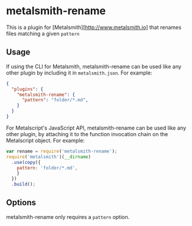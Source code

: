 # metalsmith-rename

This is a plugin for [Metalsmith][http://www.metalsmith.io] that renames files matching a given `pattern`

##  Usage

If using the CLI for Metalsmith, metalsmith-rename can be used like any other plugin by including it in `metalsmith.json`.  For example:

```json
{
  "plugins": {
    "metalsmith-rename": {
      "pattern": "folder/*.md",
    }
  }
}
```

For Metalscript's JavaScript API, metalsmith-rename can be used like any other plugin, by attaching it to the function invocation chain on the Metalscript object.  For example:

```js
var rename = require('metalsmith-rename');
require('metalsmith')(__dirname)
  .use(copy({
    pattern: 'folder/*.md',
    }
  })
  .build();
```

## Options

metalsmith-rename only requires a `pattern` option.
